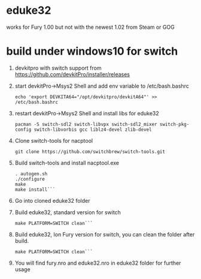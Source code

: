 # eduke32
works for Fury 1.00 but not with the newest 1.02 from Steam or GOG

# build under windows10 for switch
1. devkitpro with switch support from https://github.com/devkitPro/installer/releases
2. start devkitPro->Msys2 Shell and add env variable to /etc/bash.bashrc

   ```echo 'export DEVKITA64="/opt/devkitpro/devkitA64"' >> /etc/bash.bashrc```
2. restart devkitPro->Msys2 Shell and install libs for eduke32 
   
   ```pacman -S switch-sdl2 switch-libvpx switch-sdl2_mixer switch-pkg-config switch-libvorbis gcc liblz4-devel zlib-devel```
3. Clone switch-tools for nacptool
    
   ```git clone https://github.com/switchbrew/switch-tools.git```
4. Build switch-tools and install nacptool.exe
   ```cd switch-tools
   . autogen.sh
   ./configure
   make
   make install```
   
3. Go into cloned eduke32 folder
4. Build eduke32, standard version for switch

   ```make PLATFORM=SWITCH
   make PLATFORM=SWITCH clean```
5. Build eduke32, Ion Fury version for switch, you can clean the folder after build.

   ```make PLATFORM=SWITCH FURY=1
   make PLATFORM=SWITCH clean```
6. You will find fury.nro and eduke32.nro in eduke32 folder for further usage 
